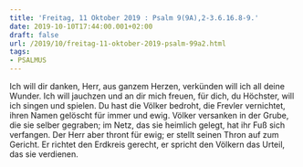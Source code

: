```yaml
---
title: 'Freitag, 11 Oktober 2019 : Psalm 9(9A),2-3.6.16.8-9.'
date: 2019-10-10T17:44:00.001+02:00
draft: false
url: /2019/10/freitag-11-oktober-2019-psalm-99a2.html
tags: 
- PSALMUS
---
```


Ich will dir danken, Herr, aus ganzem Herzen, verkünden will ich all deine Wunder. Ich will jauchzen und an dir mich freuen, für dich, du Höchster, will ich singen und spielen. Du hast die Völker bedroht, die Frevler vernichtet, ihren Namen gelöscht für immer und ewig. Völker versanken in der Grube, die sie selber gegraben; im Netz, das sie heimlich gelegt, hat ihr Fuß sich verfangen. Der Herr aber thront für ewig; er stellt seinen Thron auf zum Gericht. Er richtet den Erdkreis gerecht, er spricht den Völkern das Urteil, das sie verdienen.